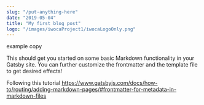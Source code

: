 ```yaml
---
slug: "/put-anything-here"
date: "2019-05-04"
title: "My first blog post"
logo: "/images/iwocaProject1/iwocaLogoOnly.png"
---
```


example copy

This should get you started on some basic Markdown functionality in your Gatsby site. You can further customize the frontmatter and the template file to get desired effects!

Following this tutorial https://www.gatsbyjs.com/docs/how-to/routing/adding-markdown-pages/#frontmatter-for-metadata-in-markdown-files